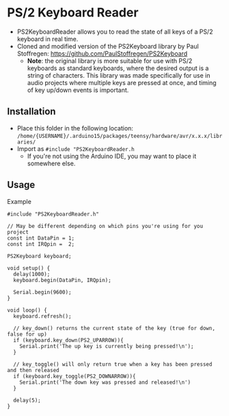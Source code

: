 # PS/2 Keyboard Reader

 - PS2KeyboardReader allows you to read the state of all keys of a PS/2 keyboard in real time.
 - Cloned and modified version of the PS2Keyboard library by Paul Stoffregen: https://github.com/PaulStoffregen/PS2Keyboard
   - **Note**: the original library is more suitable for use with PS/2 keyboards as standard keyboards, where the desired output is a string of characters. This library was made specifically for use in audio projects where multiple keys are pressed at once, and timing of key up/down events is important.

## Installation
 - Place this folder in the following location: `/home/{USERNAME}/.arduino15/packages/teensy/hardware/avr/x.x.x/libraries/`
 - Import as `#include "PS2KeyboardReader.h`
   - If you're not using the Arduino IDE, you may want to place it somewhere else.

## Usage
Example
```micropython
#include "PS2KeyboardReader.h"

// May be different depending on which pins you're using for you project
const int DataPin = 1;
const int IRQpin =  2;

PS2Keyboard keyboard;

void setup() {
  delay(1000);
  keyboard.begin(DataPin, IRQpin);

  Serial.begin(9600);
}

void loop() {
  keyboard.refresh();

  // key_down() returns the current state of the key (true for down, false for up)
  if (keyboard.key_down(PS2_UPARROW)){
    Serial.print('The up key is currently being pressed!\n');
  }

  // key_toggle() will only return true when a key has been pressed and then released
  if (keyboard.key_toggle(PS2_DOWNARROW)){
    Serial.print('The down key was pressed and released!\n')
  }

  delay(5);
}
```
